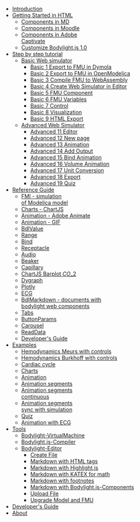 * [Introduction](#index.md)
* [Getting Started in HTML](#usage/gettingstarted.md)
    * [Components in MD](#usage/components2inmd.md)
    * [Components in Moodle](#usage/components3inmoodle.md)
    * [Components in Adobe\
      Captivate](#usage/components4inadobecaptivate.md)
    * [Customize Bodylight.js 1.0](#usage/customizebodylight1.md)
* [Step by step tutorial](#../tutorial/index.md)
    * [Basic Web simulator](#../tutorial/basic.md)
        * [Basic 1 Export to FMU in Dymola](#../tutorial/basic1exportdymola.md)
        * [Basic 2 Export to FMU in OpenModelica](#../tutorial/basic2exportom.md)
        * [Basic 3 Compile FMU to WebAssembly](#../tutorial/basic3compilefmu.md)
        * [Basic 4 Create Web Simulator in Editor](#../tutorial/basic4editor.md)
        * [Basic 5 FMU Component](#../tutorial/basic5fmu.md)
        * [Basic 6 FMU Variables](#../tutorial/basic6fmu2.md)
        * [Basic 7 Control](#../tutorial/basic7control.md)
        * [Basic 8 Visualization](#../tutorial/basic8visualize.md)
        * [Basic 9 HTML Export](#../tutorial/basic9export.md)
    * [Advanced Web Simulator](#../tutorial/advanced.md)
        * [Advanced 11 Editor](#../tutorial/advanced11editor.md)
        * [Advanced 12 New page](#../tutorial/advanced12newpage.md)
        * [Advanced 13 Animation](#../tutorial/advanced13animation.md)
        * [Advanced 14 Add Output](#../tutorial/advanced14addoutput.md)
        * [Advanced 15 Bind Animation](#../tutorial/advanced15bindanimation.md)
        * [Advanced 16 Volume Animation](#../tutorial/advanced16volumeanimation.md)
        * [Advanced 17 Unit Conversion](#../tutorial/advanced17unitconversion.md)
        * [Advanced 18 Export](#../tutorial/advanced18export.md)
        * [Advanced 19 Quiz](#../tutorial/advanced19quiz.md)
* [Reference Guide](#usersguide/index.md)
    * [FMI - simulation\
      of Modelica model](#usersguide/fmi.md)
    * [Charts - ChartJS](#usersguide/chartjs.md)
    * [Animation - Adobe Animate](#usersguide/adobe.md)
    * [Animation - GIF](#usersguide/animate.md)
    * [BdlValue](#usersguide/value.md)
    * [Range](#usersguide/range.md)
    * [Bind](#usersguide/bind.md)
    * [Receptacle](#usersguide/receptacle.md)
    * [Audio](#usersguide/audio.md)
    * [Beaker](#usersguide/beaker.md)
    * [Capillary](#usersguide/capillary.md)
    * [ChartJS Barplot $CO\_2$](#usersguide/chartjsbarplot.md)
    * [Dygraph](#usersguide/dygraph.md)
    * [Plotly](#usersguide/plotly.md)
    * [ECG](#usersguide/ecg.md)
    * [BdlMarkdown - documents with\
      bodylight web components](#usersguide/markdown.md)
    * [Tabs](#usersguide/tabs.md)
    * [ButtonParams](#usersguide/button.md)
    * [Carousel](#usersguide/carousel.md)
    * [ReadData](#usersguide/readdata.md)
    * [Developer's Guide](#developersguide/developersguide.md)
* [Examples](#examples.md)
    * [Hemodynamics Meurs with controls](#example/hemodynamicsmeurs.md)
    * [Hemodynamics Burkhoff with controls](#example/hemodynamicsburkhoff.md)
    * [Cardiac cycle](#example/hemo1.md)
    * [Charts](#example/charts.md)
    * [Animation](#example/animation.md)
    * [Animation segments](#example/animationsegments.md)
    * [Animation segments\
      continuous](#example/animationsegmentscont.md)
    * [Animation segments\
      sync with simulation](#example/animationsimulation.md)
    * [Quiz](#example/quiz.md)
    * [Animation with ECG](#example/animationecg.md)
* [Tools](#editor/tools.md)
    * [Bodylight-VirtualMachine](#editor/virtualmachine.md)
    * [Bodylight.js-Compiler](#editor/compiler.md)
    * [Bodylight-Editor](#editor/index.md)
        * [Create File](#editor/createmdfile.md)
        * [Markdown with HTML tags](#editor/mdfiletags.md)
        * [Markdown with Highlight.js](#editor/mdfilehighlight.md)
        * [Markdown with KATEX for math](#editor/mdfilekatex.md)
        * [Markdown with footnotes](#editor/mdfilefootnote.md)
        * [Markdown with Bodylight.js-Components](#editor/mdfilefmi.md)
        * [Upload File](#editor/uploadfile.md)
        * [Upgrade Model and FMU](#editor/upgrade-model-and-fmu.md)
* [Developer's Guide](#developersguide/index.md)
* [About](#about.md)
